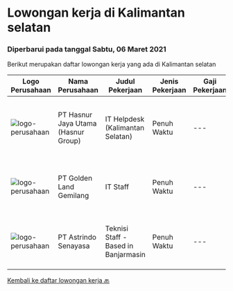 
  # Lowongan kerja di Kalimantan selatan

  ### Diperbarui pada tanggal Sabtu, 06 Maret 2021

  Berikut merupakan daftar lowongan kerja yang ada di Kalimantan selatan

  |Logo Perusahaan | Nama Perusahaan | Judul Pekerjaan | Jenis Pekerjaan | Gaji Pekerjaan | Lokasi | Deskripsi | Tanggal diunggah | Pranala |
  | -------------- | --------------- | --------------- | --------- | --------- | -------------- | ------- | ----------- | ----------- |
  |![logo-perusahaan](https://image-service-cdn.seek.com.au/4a55a03ce646b809a88d72b028fca2efebe2f51c/ee4dce1061f3f616224767ad58cb2fc751b8d2dc)|PT Hasnur Jaya Utama (Hasnur Group)|IT Helpdesk (Kalimantan Selatan)|Penuh Waktu|---|Banjarbaru|Age between 25 - 28, preferably woman Candidate must possess at least a Bachelor's Degree, Engineering (Computer/Telecommunication) or equivalent At...|Selasa, 02 Maret 2021|https://www.jobstreet.co.id/id/job/it-helpdesk-kalimantan-selatan-3471275?token=0~7f75a92d-09bf-4683-92ef-91bc4ac99c85&sectionRank=1&jobId=jobstreet-id-job-3471275|
|![logo-perusahaan](https://image-service-cdn.seek.com.au/8b89ad9573c05d87c54aefbabf3ee4ae6a60c12c/ee4dce1061f3f616224767ad58cb2fc751b8d2dc)|PT Golden Land Gemilang|IT Staff|Penuh Waktu|---|Kalimantan Selatan|Job Description : Maintenance Company ICT Infrastructure (Servers, Laptops, Desktops, Applications, Networking Equipment and others.) Manage day to...|Sabtu, 13 Februari 2021|https://www.jobstreet.co.id/id/job/it-staff-3457236?token=0~7f75a92d-09bf-4683-92ef-91bc4ac99c85&sectionRank=2&jobId=jobstreet-id-job-3457236|
|![logo-perusahaan](https://image-service-cdn.seek.com.au/e9c4c1a94bdd5ce55d1e73ff2c4a3b969c0878a7/ee4dce1061f3f616224767ad58cb2fc751b8d2dc)|PT Astrindo Senayasa|Teknisi Staff - Based in Banjarmasin|Penuh Waktu|---|Banjarmasin|Candidate must possess at least a Diploma, Bachelor's Degree, Computer Science/Information Technology or equivalent. At least 1 year(s) of working...|Senin, 08 Februari 2021|https://www.jobstreet.co.id/id/job/teknisi-staff-based-in-banjarmasin-3452970?token=0~7f75a92d-09bf-4683-92ef-91bc4ac99c85&sectionRank=3&jobId=jobstreet-id-job-3452970|


  [Kembali ke daftar lowongan kerja 🔙](../README.md#daftar-lowongan-kerja)
  